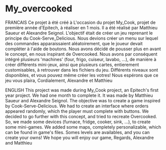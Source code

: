 # My_overcooked

FRANCAIS
Ce projet à été créé à L'occasion du projet My_Cook, projet de première année d'Epitech, à réaliser en 1 mois.
Il a été réalisé par Matthieu Saueur et Alexandre Seignol.
L'objectif était de créer un jeu reprenant le principe du Cook-Serve_Delicious.
Nous devions créer un menu sur lequel des commandes apparaissaient aléatoirement,
que le joueur devait compléter à l'aide de boutons.
Nous avons décidé de pousser plus en avant le concept, en nous inspirant de Overcooked.
Nous avons par conséquent intégré plusieurs 'machines' (four, frigo, cuiseur, lavabo, ...),
de manière à créer différents mini-jeux, ainsi que plusieurs cartes,
entierement customisables, à retrouver dans les fichiers du jeu. Différents niveaux
sont disponibles, et vous pouvez même créer les votres!
Nous espérons que ce jeu vous plaira,
Cordialement,
Alexandre et Matthieu
			
ENGLISH
This project was made during My_Cook project, an Epitech's first year project. We had one month to complete it.
It was made by Matthieu Saueur and Alexandre Seignol.
The objective was to create a game inspired by Cook-Serve-Delicious.
We had to create an interface where orders appeared randomly, which the player must complete with buttons.
We decided to go further with this concept, and tried to recreate Overcooked.
So, we made some devices (furnace, fridge, cooker, sink, ...), to create some mini-games.
We added some maps, completely personalizable, which can be found in game's files.
Somes levels are availables, and you can create your owns!
We hope you will enjoy our game,
Regards,
Alexandre and Matthieu
